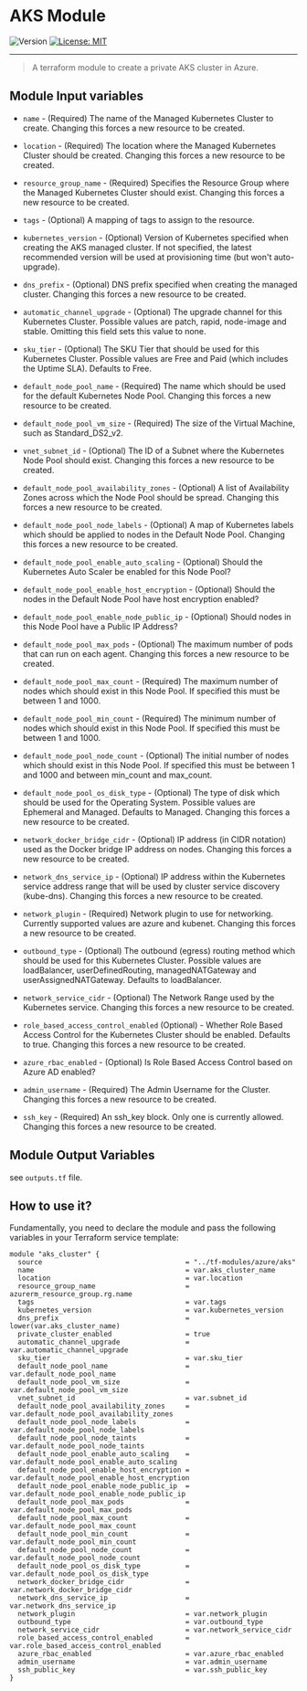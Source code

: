 # AKS Module

<p>
  <img alt="Version" src="https://img.shields.io/badge/version-1.0.0-blue.svg" />
  <a href="LICENSE.md" target="_blank">
    <img alt="License: MIT" src="https://img.shields.io/badge/License-MIT-blue.svg" />
  </a>
</p>

---

> A terraform module to create a private AKS cluster in Azure.

## Module Input variables

- `name` - (Required) The name of the Managed Kubernetes Cluster to create. Changing this forces a new resource to be created.

- `location` - (Required) The location where the Managed Kubernetes Cluster should be created. Changing this forces a new resource to be created.

- `resource_group_name` - (Required) Specifies the Resource Group where the Managed Kubernetes Cluster should exist. Changing this forces a new resource to be created.

- `tags` - (Optional) A mapping of tags to assign to the resource.

- `kubernetes_version` - (Optional) Version of Kubernetes specified when creating the AKS managed cluster. If not specified, the latest recommended version will be used at provisioning time (but won't auto-upgrade).

- `dns_prefix` - (Optional) DNS prefix specified when creating the managed cluster. Changing this forces a new resource to be created.

- `automatic_channel_upgrade` - (Optional) The upgrade channel for this Kubernetes Cluster. Possible values are patch, rapid, node-image and stable. Omitting this field sets this value to none.

- `sku_tier` - (Optional) The SKU Tier that should be used for this Kubernetes Cluster. Possible values are Free and Paid (which includes the Uptime SLA). Defaults to Free.

- `default_node_pool_name` - (Required) The name which should be used for the default Kubernetes Node Pool. Changing this forces a new resource to be created.

- `default_node_pool_vm_size` - (Required) The size of the Virtual Machine, such as Standard_DS2_v2.

- `vnet_subnet_id` - (Optional) The ID of a Subnet where the Kubernetes Node Pool should exist. Changing this forces a new resource to be created.

- `default_node_pool_availability_zones` - (Optional) A list of Availability Zones across which the Node Pool should be spread. Changing this forces a new resource to be created.

- `default_node_pool_node_labels` - (Optional) A map of Kubernetes labels which should be applied to nodes in the Default Node Pool. Changing this forces a new resource to be created.

- `default_node_pool_enable_auto_scaling` - (Optional) Should the Kubernetes Auto Scaler be enabled for this Node Pool?

- `default_node_pool_enable_host_encryption` - (Optional) Should the nodes in the Default Node Pool have host encryption enabled?

- `default_node_pool_enable_node_public_ip` - (Optional) Should nodes in this Node Pool have a Public IP Address?

- `default_node_pool_max_pods` - (Optional) The maximum number of pods that can run on each agent. Changing this forces a new resource to be created.

- `default_node_pool_max_count` - (Required) The maximum number of nodes which should exist in this Node Pool. If specified this must be between 1 and 1000.

- `default_node_pool_min_count` - (Required) The minimum number of nodes which should exist in this Node Pool. If specified this must be between 1 and 1000.

- `default_node_pool_node_count` - (Optional) The initial number of nodes which should exist in this Node Pool. If specified this must be between 1 and 1000 and between min_count and max_count. 

- `default_node_pool_os_disk_type` - (Optional) The type of disk which should be used for the Operating System. Possible values are Ephemeral and Managed. Defaults to Managed. Changing this forces a new resource to be created.

- `network_docker_bridge_cidr` - (Optional) IP address (in CIDR notation) used as the Docker bridge IP address on nodes. Changing this forces a new resource to be created.

- `network_dns_service_ip` - (Optional) IP address within the Kubernetes service address range that will be used by cluster service discovery (kube-dns). Changing this forces a new resource to be created.

- `network_plugin` - (Required) Network plugin to use for networking. Currently supported values are azure and kubenet. Changing this forces a new resource to be created.

- `outbound_type` - (Optional) The outbound (egress) routing method which should be used for this Kubernetes Cluster. Possible values are loadBalancer, userDefinedRouting, managedNATGateway and userAssignedNATGateway. Defaults to loadBalancer.

- `network_service_cidr` - (Optional) The Network Range used by the Kubernetes service. Changing this forces a new resource to be created.

- `role_based_access_control_enabled` (Optional) - Whether Role Based Access Control for the Kubernetes Cluster should be enabled. Defaults to true. Changing this forces a new resource to be created.

- `azure_rbac_enabled` - (Optional) Is Role Based Access Control based on Azure AD enabled?

- `admin_username` - (Required) The Admin Username for the Cluster. Changing this forces a new resource to be created.

- `ssh_key` - (Required) An ssh_key block. Only one is currently allowed. Changing this forces a new resource to be created.


## Module Output Variables

see `outputs.tf` file.

## How to use it?

Fundamentally, you need to declare the module and pass the following variables in your Terraform service template:

```hcl
module "aks_cluster" {
  source                                   = "../tf-modules/azure/aks"
  name                                     = var.aks_cluster_name
  location                                 = var.location
  resource_group_name                      = azurerm_resource_group.rg.name
  tags                                     = var.tags
  kubernetes_version                       = var.kubernetes_version
  dns_prefix                               = lower(var.aks_cluster_name)
  private_cluster_enabled                  = true
  automatic_channel_upgrade                = var.automatic_channel_upgrade
  sku_tier                                 = var.sku_tier
  default_node_pool_name                   = var.default_node_pool_name
  default_node_pool_vm_size                = var.default_node_pool_vm_size
  vnet_subnet_id                           = var.subnet_id
  default_node_pool_availability_zones     = var.default_node_pool_availability_zones
  default_node_pool_node_labels            = var.default_node_pool_node_labels
  default_node_pool_node_taints            = var.default_node_pool_node_taints
  default_node_pool_enable_auto_scaling    = var.default_node_pool_enable_auto_scaling
  default_node_pool_enable_host_encryption = var.default_node_pool_enable_host_encryption
  default_node_pool_enable_node_public_ip  = var.default_node_pool_enable_node_public_ip
  default_node_pool_max_pods               = var.default_node_pool_max_pods
  default_node_pool_max_count              = var.default_node_pool_max_count
  default_node_pool_min_count              = var.default_node_pool_min_count
  default_node_pool_node_count             = var.default_node_pool_node_count
  default_node_pool_os_disk_type           = var.default_node_pool_os_disk_type
  network_docker_bridge_cidr               = var.network_docker_bridge_cidr
  network_dns_service_ip                   = var.network_dns_service_ip
  network_plugin                           = var.network_plugin
  outbound_type                            = var.outbound_type
  network_service_cidr                     = var.network_service_cidr
  role_based_access_control_enabled        = var.role_based_access_control_enabled
  azure_rbac_enabled                       = var.azure_rbac_enabled
  admin_username                           = var.admin_username
  ssh_public_key                           = var.ssh_public_key
}
```
